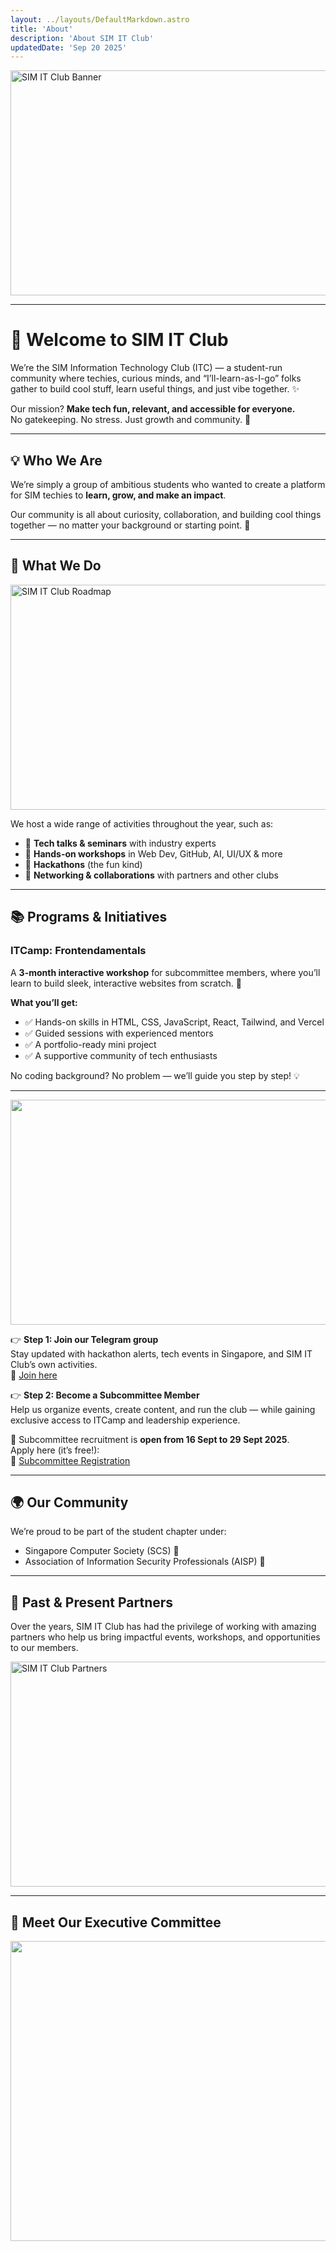```yaml
---
layout: ../layouts/DefaultMarkdown.astro
title: 'About'
description: 'About SIM IT Club'
updatedDate: 'Sep 20 2025'
---
```


<div class="center">
  <img width="720" height="360" src="/simitc-banner.jpg" alt="SIM IT Club Banner" />
</div>

---

# 👋 Welcome to SIM IT Club

We’re the SIM Information Technology Club (ITC) — a student-run community where techies, curious minds, and “I’ll-learn-as-I-go” folks gather to build cool stuff, learn useful things, and just vibe together. ✨  

Our mission? **Make tech fun, relevant, and accessible for everyone.**  
No gatekeeping. No stress. Just growth and community. 🚀  

---

## 💡 Who We Are

We’re simply a group of ambitious students who wanted to create a platform for SIM techies to **learn, grow, and make an impact**.  

Our community is all about curiosity, collaboration, and building cool things together — no matter your background or starting point. 🚀

---

## 🎯 What We Do
<div class="center">
  <img width="720" height="360" src="/25-26-roadmap.jpg" alt="SIM IT Club Roadmap" />
</div>

We host a wide range of activities throughout the year, such as:  

- 🧠 **Tech talks & seminars** with industry experts  
- 🧪 **Hands-on workshops** in Web Dev, GitHub, AI, UI/UX & more  
- 🎉 **Hackathons** (the fun kind)  
- 🤝 **Networking & collaborations** with partners and other clubs  

---

## 📚 Programs & Initiatives

### ITCamp: Frontendamentals  
A **3-month interactive workshop** for subcommittee members, where you’ll learn to build sleek, interactive websites from scratch. 🌟  

**What you’ll get:**  
- ✅ Hands-on skills in HTML, CSS, JavaScript, React, Tailwind, and Vercel  
- ✅ Guided sessions with experienced mentors  
- ✅ A portfolio-ready mini project  
- ✅ A supportive community of tech enthusiasts  

No coding background? No problem — we’ll guide you step by step! 💡  

---
<div class="center">
    <img width="720" height="360" src="/how-to-get-involved-banner.jpg" alt="" />
</div>

👉 **Step 1: Join our Telegram group**  
Stay updated with hackathon alerts, tech events in Singapore, and SIM IT Club’s own activities.  
🔗 [Join here](https://t.me/+o_3QtjEFmNFhYmFl)  

👉 **Step 2: Become a Subcommittee Member**  
Help us organize events, create content, and run the club — while gaining exclusive access to ITCamp and leadership experience.  

📌 Subcommittee recruitment is **open from 16 Sept to 29 Sept 2025**.  
Apply here (it’s free!):  
🔗 [Subcommittee Registration](https://forms.office.com/r/ehz8jAawTH)  

---

## 🌍 Our Community

We’re proud to be part of the student chapter under:  
- Singapore Computer Society (SCS) 🏢  
- Association of Information Security Professionals (AISP) 🔐  

---

## 🤝 Past & Present Partners

Over the years, SIM IT Club has had the privilege of working with amazing partners who help us bring impactful events, workshops, and opportunities to our members.  

<div class="center">
  <img width="720" height="360" src="/past-present-partners.jpg" alt="SIM IT Club Partners" />
</div>

---

## 👥 Meet Our Executive Committee
<div class="center">
    <img width="854" height="480" src="/25-26-excos.jpg" alt="" />
</div>